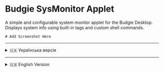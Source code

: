 # Budgie SysMonitor Applet

A simple and configurable system monitor applet for the Budgie Desktop. Displays system info using built-in tags and custom shell commands.

```
# Add Screenshot Here
```
<!-- ![Screenshot](screenshot.png) -->

---

<details>
<summary>🇺🇦 Українська версія</summary>

## Budgie SysMonitor Applet

Простий та конфігурований аплет системного моніторингу для стільничного середовища Budgie. Відображає системну інформацію за допомогою вбудованих тегів та користувацьких команд.

```
# Додай скріншот тут
```
<!-- ![Screenshot](screenshot.png) -->

### Можливості

*   Налаштовуваний рядок для відображення даних.
*   Вбудовані теги: ```[CPU]```, ```[MEM]```, ```[SWAP]```, ```[DL]```, ```[UP]```, ```[CPU_FREQ]```.
*   Підтримка користувацьких команд та тегів (до 10).
*   Налаштування інтервалу оновлення.
*   Графічне вікно налаштувань.
*   Підтримка CSS для кастомізації вигляду.

### Залежності

*   **Для роботи:** Budgie Desktop (>= 10.5), GTK+ 3, GLib, Libpeas, JSON-GLib, Libgtop.
*   **Для збірки:** ```vala```, ```meson```, ```ninja```, ```gcc```, ```pkg-config```, та відповідні файли розробки для бібліотек (dev/devel).

### Встановлення (з джерел, для користувача)

1.  Клонуйте репозиторій:
    ```bash
    git clone <URL_вашого_репозиторію>
    cd <назва_директорії_репозиторію>
    ```
2.  Налаштування та збірка:
    ```bash
    meson setup builddir --prefix=$HOME/.local
    ninja -C builddir
    ```
3.  Встановлення:
    ```bash
    meson install -C builddir
    ```
4.  Перезапустіть панель Budgie:
    ```bash
    budgie-panel --replace & disown
    ```
5.  Додайте "Sys Monitor" через налаштування панелі Budgie.

### Налаштування

Клацніть лівою кнопкою миші на аплеті, щоб відкрити налаштування. Ви можете змінити шаблон тексту, інтервал оновлення, додати або видалити користувацькі команди. Зміни застосовуються кнопкою "Зберегти".

### Видалення

1.  **Видаліть аплет з панелі Budgie** (через "Налаштування Budgie Desktop" -> "Панель").
2.  Виконайте команду видалення у директорії збірки (`builddir`), щоб видалити встановлені файли аплету:
    ```bash
    # Перебуваючи у кореневій директорії проекту
    meson uninstall -C builddir
    ```
3.  **(Необов'язково)** Якщо ви хочете видалити конфігураційний файл користувача, видаліть директорію:
    ```bash
    rm -rf ~/.config/budgie-sys-monitor
    ```
4.  Перезапустіть панель Budgie, щоб зміни набули чинності:
    ```bash
    budgie-panel --replace & disown
    ```

### Автори

*   **San4itos**
*   *За участі:* Claude (Anthropic AI), Gemini (Google AI), Grok (xAI)

### Ліцензія

MIT License (Повний текст див. у файлі LICENSE)

</details>

---

<details>
<summary>🇬🇧 English Version</summary>

## Budgie SysMonitor Applet

A simple and configurable system monitor applet for the Budgie Desktop. Displays system info using built-in tags and custom shell commands.

```
# Add Screenshot Here
```
<!-- ![Screenshot](screenshot.png) -->

### Features

*   Customizable text template for displaying data.
*   Built-in tags: ```[CPU]```, ```[MEM]```, ```[SWAP]```, ```[DL]```, ```[UP]```, ```[CPU_FREQ]```.
*   Support for user-defined commands and tags (up to 10).
*   Configurable refresh interval.
*   Graphical settings window.
*   Supports CSS for appearance customization.

### Dependencies

*   **Runtime:** Budgie Desktop (>= 10.5), GTK+ 3, GLib, Libpeas, JSON-GLib, Libgtop.
*   **Build-time:** ```vala```, ```meson```, ```ninja```, ```gcc```, ```pkg-config```, and corresponding development files for the runtime libraries (dev/devel).

### Installation (from source, for the current user)

1.  Clone the repository:
    ```bash
    git clone <URL_of_your_repository>
    cd <repository_directory_name>
    ```
2.  Configure and build:
    ```bash
    meson setup builddir --prefix=$HOME/.local
    ninja -C builddir
    ```
3.  Install:
    ```bash
    meson install -C builddir
    ```
4.  Restart the Budgie Panel:
    ```bash
    budgie-panel --replace & disown
    ```
5.  Add "Sys Monitor" via Budgie Desktop Settings -> Panel -> Applets.

### Configuration

Left-click the applet to open settings. You can change the text template, refresh interval, and add/remove custom commands. Use the "Save" button to apply changes.

### Uninstall

1.  **Remove the applet from the Budgie panel** (via "Budgie Desktop Settings" -> "Panel").
2.  Run the uninstall command from your build directory (`builddir`) to remove the installed applet files:
    ```bash
    # From the project's root directory
    meson uninstall -C builddir
    ```
3.  **(Optional)** If you want to remove the user configuration file, delete the directory:
    ```bash
    rm -rf ~/.config/budgie-sys-monitor
    ```
4.  Restart the Budgie panel for changes to take effect:
    ```bash
    budgie-panel --replace & disown
    ```

### Authors

*   **San4itos**
*   *Assisted by:* Claude (Anthropic AI), Gemini (Google AI), Grok (xAI)

### License

MIT License (See LICENSE file for full text)

</details>